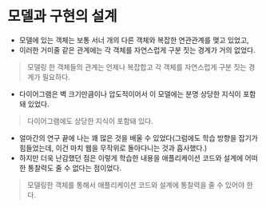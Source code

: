 # 모델과 구현의 설계

- 모델에 있는 객체는 보통 서너 개의 다른 객체와 복잡한 연관관계를 맺고 있었고,
- 이러한 거미줄 같은 관계에는 각 객체를 자연스럽게 구분 짓는 경계가 거의 없었다.

> 모델링 한 객체들의 관계는 언제나 복잡합고 각 객체를 자연스럽게 구분 짓는 경계가 필요하다.

- 다이어그램은 벽 크기만큼이나 압도적이어서 이 모델에는 분명 상당한 지식이 포함돼 있었다.

> 다이어그램에도 상당한 지식이 포함돼 있다.

- 얼마간의 연구 끝에 나는 꽤 많은 것을 배울 수 있었다(그럼에도 학습 방향을 잡기가 힘들었는데, 이건 마치 웹을 무작위로 돌아다니는 것과 흡사했다.)
- 하지만 더욱 난감했던 점은 이렇게 학습한 내용을 애플리케이션 코드와 설계에 어떠한 통찰력도 줄 수 없다는 점이었다.

> 모델링한 객체를 통해서 애플리케이션 코드와 설계에 통찰력을 줄 수 있어야 한다.

